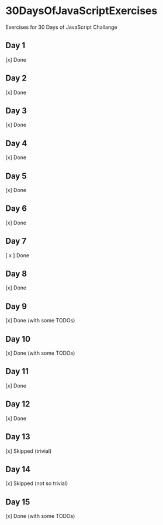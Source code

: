 # 30DaysOfJavaScriptExercises
Exercises for 30 Days of JavaScript Challange
## Day 1

[x] Done

## Day 2

[x] Done

## Day 3

[x] Done

## Day 4

[x] Done

## Day 5

[x] Done

## Day 6

[x] Done

## Day 7

[ x ] Done

## Day 8

[x] Done

## Day 9

[x] Done (with some TODOs)

## Day 10

[x] Done (with some TODOs)

## Day 11

[x] Done

## Day 12

[x] Done

## Day 13

[x] Skipped (trivial)

## Day 14

[x] Skipped (not so trivial)

## Day 15

[x] Done (with some TODOs)
